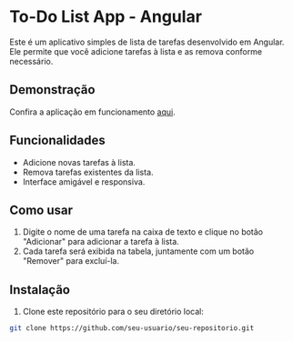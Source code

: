 # To-Do List App - Angular

Este é um aplicativo simples de lista de tarefas desenvolvido em Angular. Ele permite que você adicione tarefas à lista e as remova conforme necessário.

## Demonstração

Confira a aplicação em funcionamento [aqui](https://to-do-list-angular-beryl.vercel.app/).

## Funcionalidades

- Adicione novas tarefas à lista.
- Remova tarefas existentes da lista.
- Interface amigável e responsiva.

## Como usar

1. Digite o nome de uma tarefa na caixa de texto e clique no botão "Adicionar" para adicionar a tarefa à lista.
2. Cada tarefa será exibida na tabela, juntamente com um botão "Remover" para excluí-la.

## Instalação

1. Clone este repositório para o seu diretório local:

```bash
git clone https://github.com/seu-usuario/seu-repositorio.git

